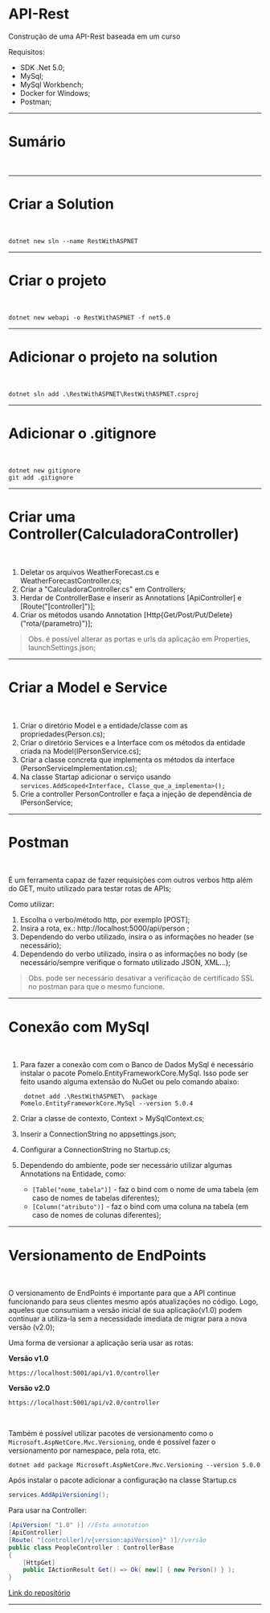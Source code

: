# API-Rest

Construção de uma API-Rest baseada em um curso

Requisitos:

- SDK .Net 5.0;
- MySql;
- MySql Workbench;
- Docker for Windows;
- Postman;

-------

# Sumário
<br>



--------

# Criar a Solution
<br>

    dotnet new sln --name RestWithASPNET

---------

# Criar o projeto
<br>

    dotnet new webapi -o RestWithASPNET -f net5.0

-------

# Adicionar o projeto na solution
<br>

    dotnet sln add .\RestWithASPNET\RestWithASPNET.csproj

------

# Adicionar o .gitignore
<br>

    dotnet new gitignore
    git add .gitignore

---------

# Criar uma Controller(CalculadoraController)
<br>

1. Deletar os arquivos WeatherForecast.cs e WeatherForecastController.cs;
2. Criar a "CalculadoraController.cs" em Controllers;
3. Herdar de ControllerBase e inserir as Annotations \[ApiController] e \[Route("\[controller]")];
4. Criar os métodos usando Annotation \[Http{Get/Post/Put/Delete}("rota/{parametro}")];

>Obs. é possível alterar as portas e urls da aplicação em Properties, launchSettings.json;

----

# Criar a Model e Service
<br>

1. Criar o diretório Model e a entidade/classe com as propriedades(Person.cs);
2. Criar o diretório Services e a Interface com os métodos da entidade criada na Model(IPersonService.cs);
3. Criar a classe concreta que implementa os métodos da interface (PersonServiceImplementation.cs);
4. Na classe Startap adicionar o serviço usando `services.AddScoped<Interface, Classe_que_a_implementa>();`
5. Crie a controller PersonController e faça a injeção de dependência de IPersonService;

-----

# Postman
<br>

É um ferramenta capaz de fazer requisições com outros verbos http além do GET, muito utilizado para testar rotas de APIs;

Como utilizar:

1. Escolha o verbo/método http, por exemplo \[POST];
2. Insira a rota, ex.: http://localhost:5000/api/person ;
3. Dependendo do verbo utilizado, insira o as informações no header (se necessário);
4. Dependendo do verbo utilizado, insira o as informações no body (se necessário/sempre verifique o formato utilizado JSON, XML...);


> Obs. pode ser necessário desativar a verificação de certificado SSL no postman para que o mesmo funcione.

----

# Conexão com MySql
<br>

1. Para fazer a conexão com com o Banco de Dados MySql é necessário instalar o pacote Pomelo.EntityFrameworkCore.MySql. Isso pode ser feito usando alguma extensão do NuGet ou pelo comando abaixo:

        dotnet add .\RestWithASPNET\  package Pomelo.EntityFrameworkCore.MySql --version 5.0.4

2. Criar a classe de contexto, Context > MySqlContext.cs;
3. Inserir a ConnectionString no appsettings.json;
4. Configurar a ConnectionString no Startup.cs;
5. Dependendo do ambiente, pode ser necessário utilizar algumas Annotations na Entidade, como: 
   - `[Table("nome_tabela")]` - faz o bind com o nome de uma tabela (em caso de nomes de tabelas diferentes);
   - `[Column("atributo")]` - faz o bind com uma coluna na tabela (em caso de nomes de colunas diferentes);

-----

# Versionamento de EndPoints
<br>

O versionamento de EndPoints é importante para que a API continue funcionando para seus clientes mesmo após atualizações no código. Logo, aqueles que consumiam a versão inicial de sua aplicação(v1.0) podem continuar a utiliza-la sem a necessidade imediata de migrar para a nova versão (v2.0);

Uma forma de versionar a aplicação seria usar as rotas:

**Versão v1.0**

`https://localhost:5001/api/v1.0/controller`

**Versão v2.0**

`https://localhost:5001/api/v2.0/controller`

<br>

Também é possível utilizar pacotes de versionamento como o `Microsoft.AspNetCore.Mvc.Versioning`, onde é possível fazer o versionamento por namespace, pela rota, etc.

    dotnet add package Microsoft.AspNetCore.Mvc.Versioning --version 5.0.0

Após instalar o pacote adicionar a configuração na classe Startup.cs

```c#
services.AddApiVersioning();
```

Para usar na Controller:

```c#
[ApiVersion( "1.0" )] //Esta annotation
[ApiController]
[Route( "[controller]/v{version:apiVersion}" )]//versão
public class PeopleController : ControllerBase
{
    [HttpGet]
    public IActionResult Get() => Ok( new[] { new Person() } );
}
```

[Link do reposítório](https://github.com/dotnet/aspnet-api-versioning/wiki/New-Services-Quick-Start#aspnet-web-api-with-odata-v40)

-----
